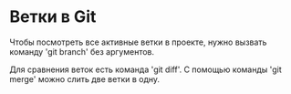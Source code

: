 # Ветки в Git

Чтобы посмотреть все активные ветки в проекте, нужно вызвать команду 'git branch' без аргументов.

Для сравнения веток есть команда 'git diff'.
С помощью команды 'git merge' можно слить две ветки в одну.
